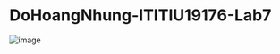 # DoHoangNhung-ITITIU19176-Lab7

![image](https://github.com/dohoangnhung/DoHoangNhung-ITITIU19176-Lab7/assets/74888302/a89ce739-a8f9-4a34-b4e0-d51bc28f73a4)

